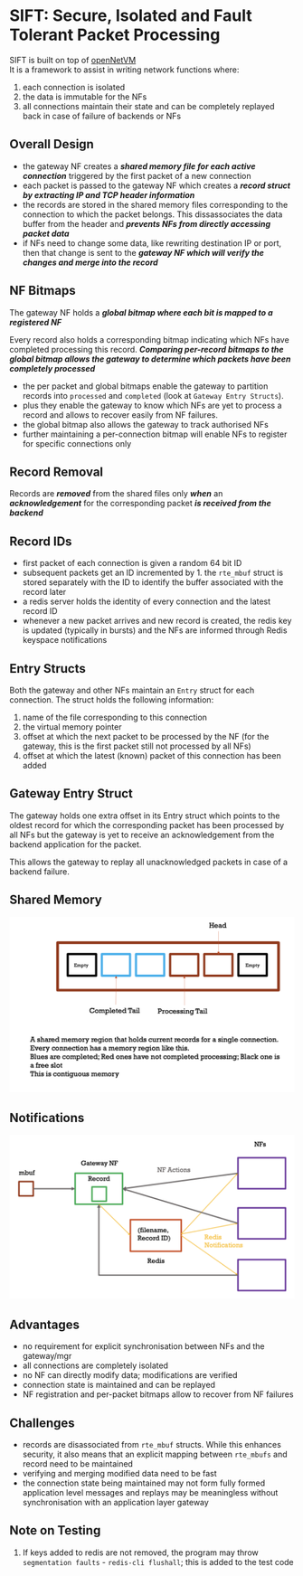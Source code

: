# SIFT: Secure, Isolated and Fault Tolerant Packet Processing

SIFT is built on top of [openNetVM](https://github.com/sdnfv/openNetVM)<br>
It is a framework to assist in writing network functions where:

1. each connection is isolated
2. the data is immutable for the NFs
3. all connections maintain their state and can be completely replayed back in case of failure of backends or NFs

## Overall Design

- the gateway NF creates a ***shared memory file for each active connection*** triggered by the first packet of a new connection
- each packet is passed to the gateway NF which creates a ***record struct by extracting IP and TCP header information***
- the records are stored in the shared memory files corresponding to the connection to which the packet belongs. This dissassociates the data buffer from the header and ***prevents NFs from directly accessing packet data***
- if NFs need to change some data, like rewriting destination IP or port, then that change is sent to the ***gateway NF which will verify the changes and merge into the record***

## NF Bitmaps

The gateway NF holds a ***global bitmap where each bit is mapped to a registered NF***

Every record also holds a corresponding bitmap indicating which NFs have completed processing this record. ***Comparing per-record bitmaps to the global bitmap allows the gateway to determine which packets have been completely processed***

- the per packet and global bitmaps enable the gateway to partition records into `processed` and `completed` (look at `Gateway Entry Structs`).
- plus they enable the gateway to know which NFs are yet to process a record and allows to recover easily from NF failures.
- the global bitmap also allows the gateway to track authorised NFs
- further maintaining a per-connection bitmap will enable NFs to register for specific connections only

## Record Removal

Records are ***removed*** from the shared files only ***when*** an ***acknowledgement*** for the corresponding packet ***is received from the backend***

## Record IDs

- first packet of each connection is given a random 64 bit ID
- subsequent packets get an ID incremented by 1. the `rte_mbuf` struct is stored separately with the ID to identify the buffer associated with the record later
- a redis server holds the identity of every connection and the latest record ID
- whenever a new packet arrives and new record is created, the redis key is updated (typically in bursts) and the NFs are informed through Redis keyspace notifications

## Entry Structs

Both the gateway and other NFs maintain an `Entry` struct for each connection. The struct holds the following information:

1. name of the file corresponding to this connection
2. the virtual memory pointer
3. offset at which the next packet to be processed by the NF (for the gateway, this is the first packet still not processed by all NFs)
4. offset at which the latest (known) packet of this connection has been added

## Gateway Entry Struct

The gateway holds one extra offset in its Entry struct which points to the oldest record for which the corresponding packet has been processed by all NFs but the gateway is yet to receive an acknowledgement from the backend application for the packet.

This allows the gateway to replay all unacknowledged packets in case of a backend failure.

## Shared Memory

![Shared Memory](SIFT_Shared_Memory.png "Shared Memory")

## Notifications

![Redis Notifications](SIFT_Redis_Notification.png "Notifications")

## Advantages

- no requirement for explicit synchronisation between NFs and the gateway/mgr
- all connections are completely isolated
- no NF can directly modify data; modifications are verified
- connection state is maintained and can be replayed
- NF registration and per-packet bitmaps allow to recover from NF failures

## Challenges

- records are disassociated from `rte_mbuf` structs. While this enhances security, it also means that an explicit mapping between `rte_mbufs` and record need to be maintained
- verifying and merging modified data need to be fast
- the connection state being maintained may not form fully formed application level messages and replays may be meaningless without synchronisation with an application layer gateway

## Note on Testing

1. If keys added to redis are not removed, the program may throw `segmentation faults` - `redis-cli flushall`; this is added to the test code

